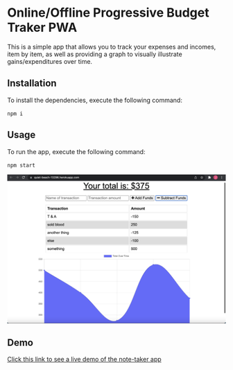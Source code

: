 # Online/Offline Progressive Budget Traker PWA
This is a simple app that allows you to track your expenses and incomes, item by item, as well as providing a graph to visually illustrate gains/expenditures over time.

## Installation
To install the dependencies, execute the following command:
```
npm i
```

## Usage
To run the app, execute the following command:
```
npm start
```
![Budget Tracker](https://github.com/j-goldrath/budget-tracker/blob/main/assets/images/progressive-budget-pwa.png?raw=true)

## Demo
[Click this link to see a live demo of the note-taker app](https://quiet-beach-13296.herokuapp.com/)